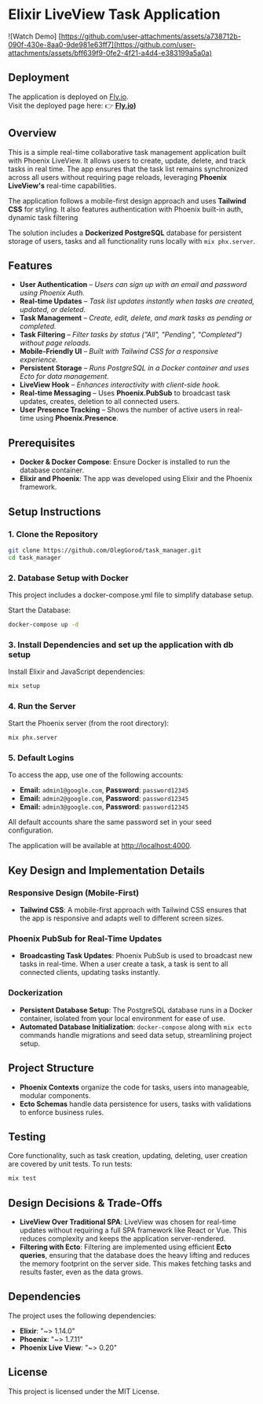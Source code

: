 # Elixir LiveView Task Application

![Watch Demo] [https://github.com/user-attachments/assets/a738712b-090f-430e-8aa0-9de981e63ff7](https://github.com/user-attachments/assets/bff639f9-0fe2-4f21-a4d4-e383199a5a0a)

## Deployment

The application is deployed on [Fly.io](http://fly.io/).  
Visit the deployed page here:  👉 **[Fly.io](https://task-manager-red-frost-3903.fly.dev/))**

## Overview

This is a simple real-time collaborative task management application built with Phoenix LiveView. It allows users to create, update, delete, and track tasks in real time. The app ensures that the task list remains synchronized across all users without requiring page reloads, leveraging **Phoenix LiveView's** real-time capabilities.

The application follows a mobile-first design approach and uses **Tailwind CSS** for styling. It also features authentication with Phoenix built-in auth, dynamic task filtering

The solution includes a **Dockerized PostgreSQL** database for persistent storage of users, tasks and all functionality runs locally with `mix phx.server`.



## Features

- **User Authentication** – _Users can sign up with an email and password using Phoenix Auth._
- **Real-time Updates** – _Task list updates instantly when tasks are created, updated, or deleted._
- **Task Management** – _Create, edit, delete, and mark tasks as pending or completed._
- **Task Filtering** – _Filter tasks by status ("All", "Pending", "Completed") without page reloads._
- **Mobile-Friendly UI** – _Built with Tailwind CSS for a responsive experience._
- **Persistent Storage** – _Runs PostgreSQL in a Docker container and uses Ecto for data management._
- **LiveView Hook** – _Enhances interactivity with client-side hook._
- **Real-time Messaging** – Uses **Phoenix.PubSub** to broadcast task updates, creates, deletion to all connected users.
- **User Presence Tracking** – Shows the number of active users in real-time using **Phoenix.Presence**.

## Prerequisites

- **Docker & Docker Compose**: Ensure Docker is installed to run the database container.
- **Elixir and Phoenix**: The app was developed using Elixir and the Phoenix framework.

## Setup Instructions

### 1. Clone the Repository

```bash
git clone https://github.com/OlegGorod/task_manager.git
cd task_manager
```

### 2. Database Setup with Docker

This project includes a docker-compose.yml file to simplify database setup.

Start the Database:

```bash
docker-compose up -d
```

### 3. Install Dependencies and set up the application with db setup

Install Elixir and JavaScript dependencies:

```bash
mix setup
```

### 4. Run the Server

Start the Phoenix server (from the root directory):

```bash
mix phx.server
```

### 5. Default Logins

To access the app, use one of the following accounts:

- **Email:** `admin1@google.com`, **Password**: `password12345`
- **Email:** `admin2@google.com`, **Password**: `password12345`
- **Email:** `admin3@google.com`, **Password**: `password12345`

All default accounts share the same password set in your seed configuration.

The application will be available at [http://localhost:4000](http://localhost:4000).

## Key Design and Implementation Details

### Responsive Design (Mobile-First)

- **Tailwind CSS**: A mobile-first approach with Tailwind CSS ensures that the app is responsive and adapts well to different screen sizes.

### Phoenix PubSub for Real-Time Updates

- **Broadcasting Task Updates**: Phoenix PubSub is used to broadcast new tasks in real-time. When a user create a task, a task is sent to all connected clients, updating tasks instantly.

### Dockerization

- **Persistent Database Setup**: The PostgreSQL database runs in a Docker container, isolated from your local environment for ease of use.
- **Automated Database Initialization**: `docker-compose` along with `mix ecto` commands handle migrations and seed data setup, streamlining project setup.

## Project Structure

- **Phoenix Contexts** organize the code for tasks, users into manageable, modular components.
- **Ecto Schemas** handle data persistence for users, tasks with validations to enforce business rules.

## Testing

Core functionality, such as task creation, updating, deleting, user creation are covered by unit tests. To run tests:

```bash
mix test
```

## Design Decisions & Trade-Offs

- **LiveView Over Traditional SPA**: LiveView was chosen for real-time updates without requiring a full SPA framework like React or Vue. This reduces complexity and keeps the application server-rendered.
- **Filtering with Ecto**: Filtering are implemented using efficient **Ecto queries**, ensuring that the database does the heavy lifting and reduces the memory footprint on the server side. This makes fetching tasks and results faster, even as the data grows.

## Dependencies

The project uses the following dependencies:

- **Elixir**: "~> 1.14.0"
- **Phoenix**: "~> 1.7.11"
- **Phoenix Live View**: "~> 0.20"

## License

This project is licensed under the MIT License.
